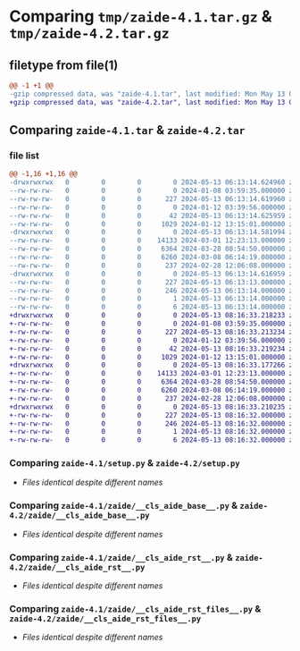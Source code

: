 # Comparing `tmp/zaide-4.1.tar.gz` & `tmp/zaide-4.2.tar.gz`

## filetype from file(1)

```diff
@@ -1 +1 @@
-gzip compressed data, was "zaide-4.1.tar", last modified: Mon May 13 06:13:14 2024, max compression
+gzip compressed data, was "zaide-4.2.tar", last modified: Mon May 13 08:16:33 2024, max compression
```

## Comparing `zaide-4.1.tar` & `zaide-4.2.tar`

### file list

```diff
@@ -1,16 +1,16 @@
-drwxrwxrwx   0        0        0        0 2024-05-13 06:13:14.624960 zaide-4.1/
--rw-rw-rw-   0        0        0        0 2024-01-08 03:59:35.000000 zaide-4.1/LICENSE
--rw-rw-rw-   0        0        0      227 2024-05-13 06:13:14.619960 zaide-4.1/PKG-INFO
--rw-rw-rw-   0        0        0        0 2024-01-12 03:39:56.000000 zaide-4.1/README.rst
--rw-rw-rw-   0        0        0       42 2024-05-13 06:13:14.625959 zaide-4.1/setup.cfg
--rw-rw-rw-   0        0        0     1029 2024-01-12 13:15:01.000000 zaide-4.1/setup.py
-drwxrwxrwx   0        0        0        0 2024-05-13 06:13:14.581994 zaide-4.1/zaide/
--rw-rw-rw-   0        0        0    14133 2024-03-01 12:23:13.000000 zaide-4.1/zaide/__cls_aide_base__.py
--rw-rw-rw-   0        0        0     6364 2024-03-28 08:54:50.000000 zaide-4.1/zaide/__cls_aide_rst__.py
--rw-rw-rw-   0        0        0     6260 2024-03-08 06:14:19.000000 zaide-4.1/zaide/__cls_aide_rst_files__.py
--rw-rw-rw-   0        0        0      237 2024-02-28 12:06:08.000000 zaide-4.1/zaide/__init__.py
-drwxrwxrwx   0        0        0        0 2024-05-13 06:13:14.616959 zaide-4.1/zaide.egg-info/
--rw-rw-rw-   0        0        0      227 2024-05-13 06:13:13.000000 zaide-4.1/zaide.egg-info/PKG-INFO
--rw-rw-rw-   0        0        0      246 2024-05-13 06:13:14.000000 zaide-4.1/zaide.egg-info/SOURCES.txt
--rw-rw-rw-   0        0        0        1 2024-05-13 06:13:14.000000 zaide-4.1/zaide.egg-info/dependency_links.txt
--rw-rw-rw-   0        0        0        6 2024-05-13 06:13:14.000000 zaide-4.1/zaide.egg-info/top_level.txt
+drwxrwxrwx   0        0        0        0 2024-05-13 08:16:33.218233 zaide-4.2/
+-rw-rw-rw-   0        0        0        0 2024-01-08 03:59:35.000000 zaide-4.2/LICENSE
+-rw-rw-rw-   0        0        0      227 2024-05-13 08:16:33.213234 zaide-4.2/PKG-INFO
+-rw-rw-rw-   0        0        0        0 2024-01-12 03:39:56.000000 zaide-4.2/README.rst
+-rw-rw-rw-   0        0        0       42 2024-05-13 08:16:33.219234 zaide-4.2/setup.cfg
+-rw-rw-rw-   0        0        0     1029 2024-01-12 13:15:01.000000 zaide-4.2/setup.py
+drwxrwxrwx   0        0        0        0 2024-05-13 08:16:33.177266 zaide-4.2/zaide/
+-rw-rw-rw-   0        0        0    14133 2024-03-01 12:23:13.000000 zaide-4.2/zaide/__cls_aide_base__.py
+-rw-rw-rw-   0        0        0     6364 2024-03-28 08:54:50.000000 zaide-4.2/zaide/__cls_aide_rst__.py
+-rw-rw-rw-   0        0        0     6260 2024-03-08 06:14:19.000000 zaide-4.2/zaide/__cls_aide_rst_files__.py
+-rw-rw-rw-   0        0        0      237 2024-02-28 12:06:08.000000 zaide-4.2/zaide/__init__.py
+drwxrwxrwx   0        0        0        0 2024-05-13 08:16:33.210235 zaide-4.2/zaide.egg-info/
+-rw-rw-rw-   0        0        0      227 2024-05-13 08:16:32.000000 zaide-4.2/zaide.egg-info/PKG-INFO
+-rw-rw-rw-   0        0        0      246 2024-05-13 08:16:32.000000 zaide-4.2/zaide.egg-info/SOURCES.txt
+-rw-rw-rw-   0        0        0        1 2024-05-13 08:16:32.000000 zaide-4.2/zaide.egg-info/dependency_links.txt
+-rw-rw-rw-   0        0        0        6 2024-05-13 08:16:32.000000 zaide-4.2/zaide.egg-info/top_level.txt
```

### Comparing `zaide-4.1/setup.py` & `zaide-4.2/setup.py`

 * *Files identical despite different names*

### Comparing `zaide-4.1/zaide/__cls_aide_base__.py` & `zaide-4.2/zaide/__cls_aide_base__.py`

 * *Files identical despite different names*

### Comparing `zaide-4.1/zaide/__cls_aide_rst__.py` & `zaide-4.2/zaide/__cls_aide_rst__.py`

 * *Files identical despite different names*

### Comparing `zaide-4.1/zaide/__cls_aide_rst_files__.py` & `zaide-4.2/zaide/__cls_aide_rst_files__.py`

 * *Files identical despite different names*

